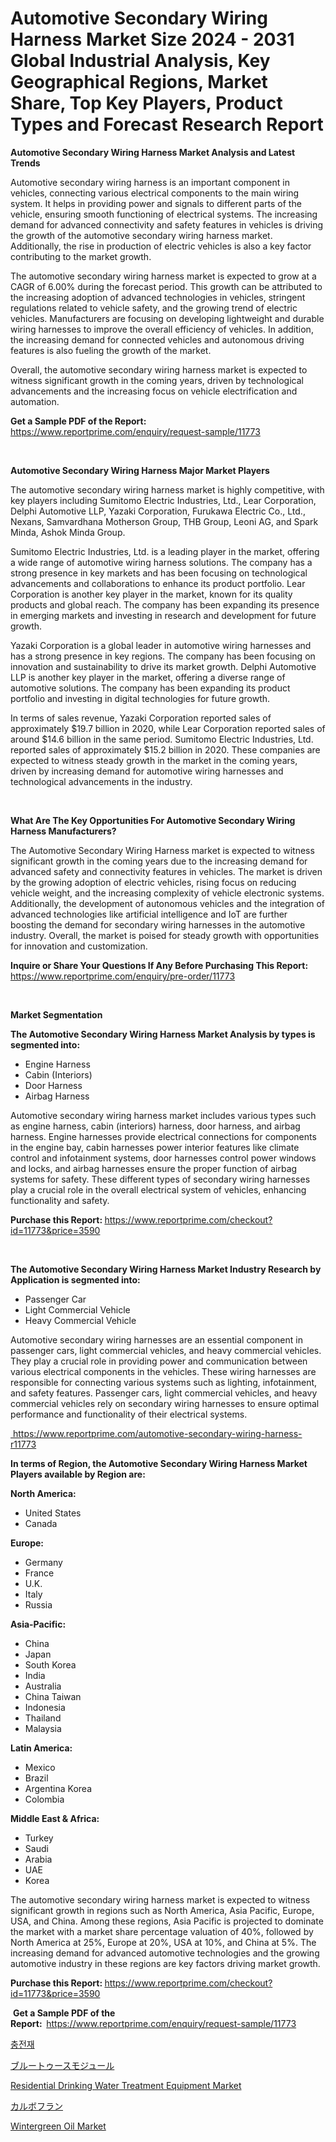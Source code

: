<p><h1>Automotive Secondary Wiring Harness Market Size 2024 - 2031 Global Industrial Analysis, Key Geographical Regions, Market Share, Top Key Players, Product Types and Forecast Research Report</h1></p><p><strong>Automotive Secondary Wiring Harness Market Analysis and Latest Trends</strong></p>
<p><p>Automotive secondary wiring harness is an important component in vehicles, connecting various electrical components to the main wiring system. It helps in providing power and signals to different parts of the vehicle, ensuring smooth functioning of electrical systems. The increasing demand for advanced connectivity and safety features in vehicles is driving the growth of the automotive secondary wiring harness market. Additionally, the rise in production of electric vehicles is also a key factor contributing to the market growth.</p><p>The automotive secondary wiring harness market is expected to grow at a CAGR of 6.00% during the forecast period. This growth can be attributed to the increasing adoption of advanced technologies in vehicles, stringent regulations related to vehicle safety, and the growing trend of electric vehicles. Manufacturers are focusing on developing lightweight and durable wiring harnesses to improve the overall efficiency of vehicles. In addition, the increasing demand for connected vehicles and autonomous driving features is also fueling the growth of the market.</p><p>Overall, the automotive secondary wiring harness market is expected to witness significant growth in the coming years, driven by technological advancements and the increasing focus on vehicle electrification and automation.</p></p>
<p><strong>Get a Sample PDF of the Report:&nbsp;</strong> <a href="https://www.reportprime.com/enquiry/request-sample/11773">https://www.reportprime.com/enquiry/request-sample/11773</a></p>
<p>&nbsp;</p>
<p><strong>Automotive Secondary Wiring Harness Major Market Players</strong></p>
<p><p>The automotive secondary wiring harness market is highly competitive, with key players including Sumitomo Electric Industries, Ltd., Lear Corporation, Delphi Automotive LLP, Yazaki Corporation, Furukawa Electric Co., Ltd., Nexans, Samvardhana Motherson Group, THB Group, Leoni AG, and Spark Minda, Ashok Minda Group.</p><p>Sumitomo Electric Industries, Ltd. is a leading player in the market, offering a wide range of automotive wiring harness solutions. The company has a strong presence in key markets and has been focusing on technological advancements and collaborations to enhance its product portfolio. Lear Corporation is another key player in the market, known for its quality products and global reach. The company has been expanding its presence in emerging markets and investing in research and development for future growth.</p><p>Yazaki Corporation is a global leader in automotive wiring harnesses and has a strong presence in key regions. The company has been focusing on innovation and sustainability to drive its market growth. Delphi Automotive LLP is another key player in the market, offering a diverse range of automotive solutions. The company has been expanding its product portfolio and investing in digital technologies for future growth.</p><p>In terms of sales revenue, Yazaki Corporation reported sales of approximately $19.7 billion in 2020, while Lear Corporation reported sales of around $14.6 billion in the same period. Sumitomo Electric Industries, Ltd. reported sales of approximately $15.2 billion in 2020. These companies are expected to witness steady growth in the market in the coming years, driven by increasing demand for automotive wiring harnesses and technological advancements in the industry.</p></p>
<p>&nbsp;</p>
<p><strong>What Are The Key Opportunities For Automotive Secondary Wiring Harness Manufacturers?</strong></p>
<p><p>The Automotive Secondary Wiring Harness market is expected to witness significant growth in the coming years due to the increasing demand for advanced safety and connectivity features in vehicles. The market is driven by the growing adoption of electric vehicles, rising focus on reducing vehicle weight, and the increasing complexity of vehicle electronic systems. Additionally, the development of autonomous vehicles and the integration of advanced technologies like artificial intelligence and IoT are further boosting the demand for secondary wiring harnesses in the automotive industry. Overall, the market is poised for steady growth with opportunities for innovation and customization.</p></p>
<p><strong>Inquire or Share Your Questions If Any Before Purchasing This Report:</strong> <a href="https://www.reportprime.com/enquiry/pre-order/11773">https://www.reportprime.com/enquiry/pre-order/11773</a></p>
<p>&nbsp;</p>
<p><strong>Market Segmentation</strong></p>
<p><strong>The Automotive Secondary Wiring Harness Market Analysis by types is segmented into:</strong></p>
<p><ul><li>Engine Harness</li><li>Cabin (Interiors)</li><li>Door Harness</li><li>Airbag Harness</li></ul></p>
<p><p>Automotive secondary wiring harness market includes various types such as engine harness, cabin (interiors) harness, door harness, and airbag harness. Engine harnesses provide electrical connections for components in the engine bay, cabin harnesses power interior features like climate control and infotainment systems, door harnesses control power windows and locks, and airbag harnesses ensure the proper function of airbag systems for safety. These different types of secondary wiring harnesses play a crucial role in the overall electrical system of vehicles, enhancing functionality and safety.</p></p>
<p><strong>Purchase this Report:&nbsp;</strong><a href="https://www.reportprime.com/checkout?id=11773&price=3590">https://www.reportprime.com/checkout?id=11773&price=3590</a></p>
<p>&nbsp;</p>
<p><strong>The Automotive Secondary Wiring Harness Market Industry Research by Application is segmented into:</strong></p>
<p><ul><li>Passenger Car</li><li>Light Commercial Vehicle</li><li>Heavy Commercial Vehicle</li></ul></p>
<p><p>Automotive secondary wiring harnesses are an essential component in passenger cars, light commercial vehicles, and heavy commercial vehicles. They play a crucial role in providing power and communication between various electrical components in the vehicles. These wiring harnesses are responsible for connecting various systems such as lighting, infotainment, and safety features. Passenger cars, light commercial vehicles, and heavy commercial vehicles rely on secondary wiring harnesses to ensure optimal performance and functionality of their electrical systems.</p></p>
<p><a href="https://www.reportprime.com/automotive-secondary-wiring-harness-r11773">&nbsp;https://www.reportprime.com/automotive-secondary-wiring-harness-r11773</a></p>
<p><strong>In terms of Region, the Automotive Secondary Wiring Harness Market Players available by Region are:</strong></p>
<p>
    <p> <strong> North America: </strong>
        <ul>
            <li>United States</li>
            <li>Canada</li>
        </ul>
        </p> 
    <p> <strong> Europe: </strong>
        <ul>
            <li>Germany</li>
            <li>France</li>
            <li>U.K.</li>
            <li>Italy</li>
            <li>Russia</li>
        </ul>
        </p> 
    <p> <strong> Asia-Pacific: </strong>
        <ul>
            <li>China</li>
            <li>Japan</li>
            <li>South Korea</li>
            <li>India</li>
            <li>Australia</li>
            <li>China Taiwan</li>
            <li>Indonesia</li>
            <li>Thailand</li>
            <li>Malaysia</li>
        </ul>
        </p> 
    <p> <strong> Latin America: </strong>
        <ul>
            <li>Mexico</li>
            <li>Brazil</li>
            <li>Argentina Korea</li>
            <li>Colombia</li>
        </ul>
        </p> 
    <p> <strong> Middle East & Africa: </strong>
        <ul>
            <li>Turkey</li>
            <li>Saudi</li>
            <li>Arabia</li>
            <li>UAE</li>
            <li>Korea</li>
        </ul>
    </p>
    </p>
<p><p>The automotive secondary wiring harness market is expected to witness significant growth in regions such as North America, Asia Pacific, Europe, USA, and China. Among these regions, Asia Pacific is projected to dominate the market with a market share percentage valuation of 40%, followed by North America at 25%, Europe at 20%, USA at 10%, and China at 5%. The increasing demand for advanced automotive technologies and the growing automotive industry in these regions are key factors driving market growth.</p></p>
<p><strong>Purchase this Report: </strong><a href="https://www.reportprime.com/checkout?id=11773&price=3590">https://www.reportprime.com/checkout?id=11773&price=3590</a></p>
<p>&nbsp;<strong>Get a Sample PDF of the Report:&nbsp;&nbsp;</strong><a href="https://www.reportprime.com/enquiry/request-sample/11773">https://www.reportprime.com/enquiry/request-sample/11773</a></p>
<p><strong></strong></p>
<p><p><a href="https://medium.com/@moulafa/%EB%A7%A4%EC%9B%80-%EC%8B%9C%EC%9E%A5-%EA%B7%9C%EB%AA%A8%EB%8A%94-%EC%97%B0%ED%8F%89%EA%B7%A0-%EC%84%B1%EC%9E%A5%EB%A5%A0-6-7-%EB%A1%9C-%EC%84%B1%EC%9E%A5%ED%95%98%EA%B3%A0-%EC%9E%88%EC%9C%BC%EB%A9%B0-%EB%B3%B8-%EB%B3%B4%EA%B3%A0%EC%84%9C%EB%8A%94-%EC%9C%A0%ED%98%95-%EC%9D%91%EC%9A%A9-%EC%84%B1%EC%9E%A5-%EB%B0%8F-2024%EB%85%84%EB%B6%80%ED%84%B0-2031%EB%85%84%EA%B9%8C%EC%A7%80%EC%9D%98-%EC%98%88%EC%B8%A1%EC%97%90-%EB%8C%80%ED%95%9C-%EB%B6%84%EC%84%9D%EC%9D%84-%EB%8B%A4%EB%A3%A8%EA%B3%A0-%EC%9E%88%EC%8A%B5%EB%8B%88%EB%8B%A4-4fa64393d0e9">충전재</a></p><p><a href="https://medium.com/@najifatanjim32_39272/%E3%82%B0%E3%83%AD%E3%83%BC%E3%83%90%E3%83%AB%E3%81%AAbluetooth%E3%83%A2%E3%82%B8%E3%83%A5%E3%83%BC%E3%83%AB%E7%94%A3%E6%A5%AD-%E3%82%BF%E3%82%A4%E3%83%97-%E3%82%A2%E3%83%97%E3%83%AA%E3%82%B1%E3%83%BC%E3%82%B7%E3%83%A7%E3%83%B3-%E5%B8%82%E5%A0%B4%E3%83%97%E3%83%AC%E3%83%BC%E3%83%A4%E3%83%BC-%E5%9C%B0%E5%9F%9F%E5%88%A5%E6%88%90%E9%95%B7%E5%88%86%E6%9E%90-%E3%81%8A%E3%82%88%E3%81%B3%E5%B0%86%E6%9D%A5%E3%81%AE%E3%82%B7%E3%83%8A%E3%83%AA%E3%82%AA-2024%E5%B9%B4-2031%E5%B9%B4-7169cdcc86af">ブルートゥースモジュール</a></p><p><a href="https://medium.com/@angeliabkratzer71943/residential-drinking-water-treatment-equipment-market-forecast-global-market-trends-and-analysis-4fef06deda16">Residential Drinking Water Treatment Equipment Market</a></p><p><a href="https://medium.com/@najifatanjim32_39272/%E8%A3%BD%E5%93%81%E3%82%BF%E3%82%A4%E3%83%97-%E3%82%A2%E3%83%97%E3%83%AA%E3%82%B1%E3%83%BC%E3%82%B7%E3%83%A7%E3%83%B3-%E5%9C%B0%E5%9F%9F-%E4%BC%81%E6%A5%AD%E5%88%A5%E3%81%AE%E3%82%B0%E3%83%AD%E3%83%BC%E3%83%90%E3%83%AB%E3%82%AB%E3%83%AB%E3%83%9C%E3%83%95%E3%83%A9%E3%83%B3%E5%B8%82%E5%A0%B4-%E6%A5%AD%E7%95%8C%E3%82%BB%E3%82%B0%E3%83%A1%E3%83%B3%E3%83%88%E5%B1%95%E6%9C%9B-%E5%B8%82%E5%A0%B4%E8%A9%95%E4%BE%A1-%E7%AB%B6%E4%BA%89%E7%8A%B6%E6%B3%81-%E3%83%88%E3%83%AC%E3%83%B3%E3%83%89-%E4%BA%88%E6%B8%AC-2024%E5%B9%B4-2031%E5%B9%B4-0ff4b00bc0c2">カルボフラン</a></p><p><a href="https://www.linkedin.com/pulse/wintergreen-oil-market-emerging-trends-future-prospects-ubcmc">Wintergreen Oil Market</a></p></p>